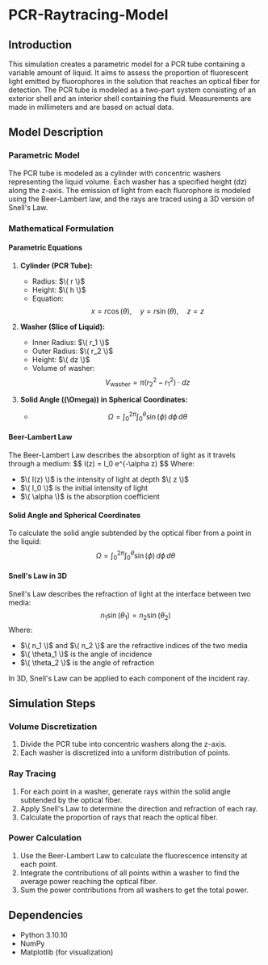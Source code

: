 # PCR-Raytracing-Model

## Introduction

This simulation creates a parametric model for a PCR tube containing a variable amount of liquid. It aims to assess the proportion of fluorescent light emitted by fluorophores in the solution that reaches an optical fiber for detection. The PCR tube is modeled as a two-part system consisting of an exterior shell and an interior shell containing the fluid. Measurements are made in millimeters and are based on actual data.

## Model Description

### Parametric Model

The PCR tube is modeled as a cylinder with concentric washers representing the liquid volume. Each washer has a specified height \(dz\) along the z-axis. The emission of light from each fluorophore is modeled using the Beer-Lambert law, and the rays are traced using a 3D version of Snell's Law.

### Mathematical Formulation

#### Parametric Equations

1. **Cylinder (PCR Tube):**
   - Radius: $\( r \)$
   - Height: $\( h \)$
   - Equation: 
     $$x = r \cos(\theta), \quad y = r \sin(\theta), \quad z = z$$

2. **Washer (Slice of Liquid):**
   - Inner Radius: $\( r_1 \)$
   - Outer Radius: $\( r_2 \)$
   - Height: $\( dz \)$
   - Volume of washer:
     $$ V_{\text{washer}} = \pi (r_2^2 - r_1^2) \cdot dz $$

3. **Solid Angle (\(\Omega\)) in Spherical Coordinates:**
   - $$ \Omega = \int_0^{2\pi} \int_0^{\theta} \sin(\phi) \, d\phi \, d\theta $$

#### Beer-Lambert Law

The Beer-Lambert Law describes the absorption of light as it travels through a medium:
$$ I(z) = I_0 e^{-\alpha z) $$
Where:
- $\( I(z) \)$ is the intensity of light at depth $\( z \)$
- $\( I_0 \)$ is the initial intensity of light
- $\( \alpha \)$ is the absorption coefficient

#### Solid Angle and Spherical Coordinates

To calculate the solid angle subtended by the optical fiber from a point in the liquid:
$$ \Omega = \int_0^{2\pi} \int_0^{\theta} \sin(\phi) \, d\phi \, d\theta $$

#### Snell's Law in 3D

Snell's Law describes the refraction of light at the interface between two media:
$$ n_1 \sin(\theta_1) = n_2 \sin(\theta_2) $$
Where:
- $\( n_1 \)$ and $\( n_2 \)$ are the refractive indices of the two media
- $\( \theta_1 \)$ is the angle of incidence
- $\( \theta_2 \)$ is the angle of refraction

In 3D, Snell's Law can be applied to each component of the incident ray.


## Simulation Steps

### Volume Discretization

1. Divide the PCR tube into concentric washers along the z-axis.
2. Each washer is discretized into a uniform distribution of points.

### Ray Tracing

1. For each point in a washer, generate rays within the solid angle subtended by the optical fiber.
2. Apply Snell's Law to determine the direction and refraction of each ray.
3. Calculate the proportion of rays that reach the optical fiber.

### Power Calculation

1. Use the Beer-Lambert Law to calculate the fluorescence intensity at each point.
2. Integrate the contributions of all points within a washer to find the average power reaching the optical fiber.
3. Sum the power contributions from all washers to get the total power.

## Dependencies

- Python 3.10.10
- NumPy
- Matplotlib (for visualization)

